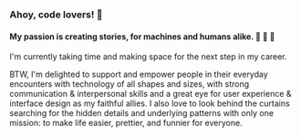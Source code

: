 ### Ahoy, code lovers! :wave:	

#### My passion is creating stories, for machines and humans alike. :mage: :robot: :fairy:	

I'm currently taking time and making space for the next step in my career.

BTW, I'm delighted to support and empower people in their everyday encounters with technology of all shapes and sizes, with strong communication & interpersonal skills and a great eye for user experience & interface design as my faithful allies. 
I also love to look behind the curtains searching for the hidden details and underlying patterns with only one mission: to make life easier, prettier, and funnier for everyone.
